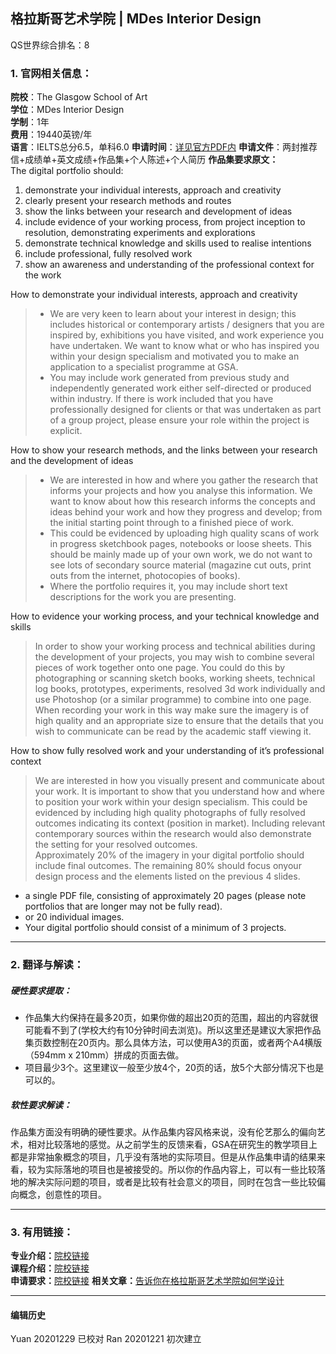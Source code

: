 ##  格拉斯哥艺术学院 | MDes Interior Design

QS世界综合排名：8

### 1. 官网相关信息：

**院校**：The Glasgow School of Art  
**学位**：MDes Interior Design  
**学制**：1年  
**费用**：19440英镑/年  
**语言**：IELTS总分6.5，单科6.0
**申请时间**：[详见官方PDF内](https://www.gsa.ac.uk/media/1831921/sod-application-guide-2122-entry.pdf)
**申请文件**：两封推荐信+成绩单+英文成绩+作品集+个人陈述+个人简历
**作品集要求原文：**  
The digital portfolio should:
1. demonstrate your individual interests, approach and creativity
2. clearly present your research methods and routes
3. show the links between your research and development of ideas
4. include evidence of your working process, from project inception to resolution, demonstrating experiments and explorations
5. demonstrate technical knowledge and skills used to realise intentions
6. include professional, fully resolved work
7. show an awareness and understanding of the professional context for the work

How to demonstrate your individual interests, approach and creativity
> - We are very keen to learn about your interest in design; this includes historical or contemporary artists / designers that you are inspired
by, exhibitions you have visited, and work experience you have undertaken. We want to know what or who has inspired you within your
design specialism and motivated you to make an application to a specialist programme at GSA.
> - You may include work generated from previous study and independently generated work either self-directed or produced within
industry. If there is work included that you have professionally designed for clients or that was undertaken as part of a group project,
please ensure your role within the project is explicit.

How to show your research methods, and the links between your research and the development of ideas
> - We are interested in how and where you gather the research that informs your projects and how you analyse this information. We want
to know about how this research informs the concepts and ideas behind your work and how they progress and develop; from the initial
starting point through to a finished piece of work.
> - This could be evidenced by uploading high quality scans of work in progress sketchbook pages, notebooks or loose sheets. This should
be mainly made up of your own work, we do not want to see lots of secondary source material (magazine cut outs, print outs from the
internet, photocopies of books).
> - Where the portfolio requires it, you may include short text descriptions for the work you are presenting.

How to evidence your working process, and your technical knowledge and skills
>  In order to show your working process and technical abilities during the development of your projects, you may wish to combine several pieces of work together onto one page. You could do this by photographing or scanning sketch books, working sheets, technical log books, prototypes, experiments, resolved 3d work individually and use Photoshop (or a similar programme) to combine into one page.
When recording your work in this way make sure the imagery is of high quality and an appropriate size to ensure that the details that you wish to communicate can be read by the academic staff viewing it.

How to show fully resolved work and your understanding of it’s professional context
>  We are interested in how you visually present and communicate about your work. It is important to show that you understand how and where to position your work within your design specialism. This could be evidenced by including high quality photographs of fully resolved outcomes indicating its context (position in market). Including relevant contemporary sources within the research would also demonstrate
the setting for your resolved outcomes.  
Approximately 20% of the imagery in your digital portfolio should include final outcomes. The remaining 80% should focus onyour design process and the elements listed on the previous 4 slides.

- a single PDF file, consisting of approximately 20 pages (please note portfolios that are longer may not be fully read).
- or 20 individual images.
- Your digital portfolio should consist of a minimum of 3 projects.

---


### 2. 翻译与解读：

##### 硬性要求提取：
- 作品集大约保持在最多20页，如果你做的超出20页的范围，超出的内容就很可能看不到了(学校大约有10分钟时间去浏览)。所以这里还是建议大家把作品集页数控制在20页内。那么具体方法，可以使用A3的页面，或者两个A4横版（594mm x 210mm）拼成的页面去做。
- 项目最少3个。这里建议一般至少放4个，20页的话，放5个大部分情况下也是可以的。


##### 软性要求解读：
作品集方面没有明确的硬性要求。从作品集内容风格来说，没有伦艺那么的偏向艺术，相对比较落地的感觉。从之前学生的反馈来看，GSA在研究生的教学项目上都是非常抽象概念的项目，几乎没有落地的实际项目。但是从作品集申请的结果来看，较为实际落地的项目也是被接受的。所以你的作品内容上，可以有一些比较落地的解决实际问题的项目，或者是比较有社会意义的项目，同时在包含一些比较偏向概念，创意性的项目。

---


### 3. 有用链接：

**专业介绍：**[院校链接](https://www.gsa.ac.uk/study/graduate-degrees/interior-design/)  
**课程介绍：**[院校链接](http://www.gsa.ac.uk/media/1732247/programme-specification_mdes-interior-design.pdf)  
**申请要求：**[院校链接](http://www.gsa.ac.uk/study/graduate-degrees/how-to-apply/)
**相关文章：**[告诉你在格拉斯哥艺术学院如何学设计](http://www.makebi.net/29620.html)          



---


#### 编辑历史
Yuan 20201229 已校对
Ran 20201221 初次建立
